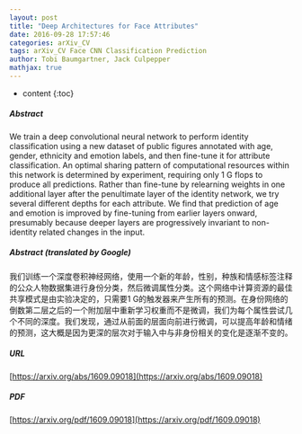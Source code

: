 ```yaml
---
layout: post
title: "Deep Architectures for Face Attributes"
date: 2016-09-28 17:57:46
categories: arXiv_CV
tags: arXiv_CV Face CNN Classification Prediction
author: Tobi Baumgartner, Jack Culpepper
mathjax: true
---
```


* content
{:toc}

##### Abstract
We train a deep convolutional neural network to perform identity classification using a new dataset of public figures annotated with age, gender, ethnicity and emotion labels, and then fine-tune it for attribute classification. An optimal sharing pattern of computational resources within this network is determined by experiment, requiring only 1 G flops to produce all predictions. Rather than fine-tune by relearning weights in one additional layer after the penultimate layer of the identity network, we try several different depths for each attribute. We find that prediction of age and emotion is improved by fine-tuning from earlier layers onward, presumably because deeper layers are progressively invariant to non-identity related changes in the input.

##### Abstract (translated by Google)
我们训练一个深度卷积神经网络，使用一个新的年龄，性别，种族和情感标签注释的公众人物数据集进行身份分类，然后微调属性分类。这个网络中计算资源的最佳共享模式是由实验决定的，只需要1 G的触发器来产生所有的预测。在身份网络的倒数第二层之后的一个附加层中重新学习权重而不是微调，我们为每个属性尝试几个不同的深度。我们发现，通过从前面的层面向前进行微调，可以提高年龄和情绪的预测，这大概是因为更深的层次对于输入中与非身份相关的变化是逐渐不变的。

##### URL
[https://arxiv.org/abs/1609.09018](https://arxiv.org/abs/1609.09018)

##### PDF
[https://arxiv.org/pdf/1609.09018](https://arxiv.org/pdf/1609.09018)

